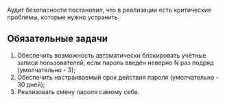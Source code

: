 Аудит безопасности постановил, что в реализации есть критические проблемы, которые нужно устранить.

## Обязательные задачи

1. Обеспечить возможность автоматически блокировать учётные записи пользователей, если пароль введён неверно N раз подряд (умолчательно - 3);
2. Обеспечить настраиваемый срок действия пароля (умолчательно - 30 дней);
3. Реализовать смену пароля самому себе.
